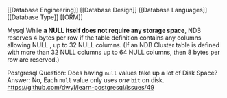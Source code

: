 [[Database Engineering]]
[[Database Design]]
[[Database Languages]]
[[Database Type]]
[[ORM]]




Mysql While **a NULL itself does not require any storage space**, NDB reserves 4 bytes per row if the table definition contains any columns allowing NULL , up to 32 NULL columns. (If an NDB Cluster table is defined with more than 32 NULL columns up to 64 NULL columns, then 8 bytes per row are reserved.)

Postgresql Question: Does having `null` values take up a lot of Disk Space? Answer: No, Each `null` value only uses _one_ `bit` on disk.
https://github.com/dwyl/learn-postgresql/issues/49
